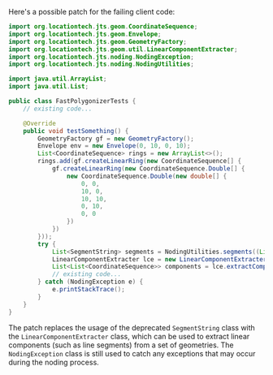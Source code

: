 Here's a possible patch for the failing client code:

```java
import org.locationtech.jts.geom.CoordinateSequence;
import org.locationtech.jts.geom.Envelope;
import org.locationtech.jts.geom.GeometryFactory;
import org.locationtech.jts.geom.util.LinearComponentExtracter;
import org.locationtech.jts.noding.NodingException;
import org.locationtech.jts.noding.NodingUtilities;

import java.util.ArrayList;
import java.util.List;

public class FastPolygonizerTests {
    // existing code...

    @Override
    public void testSomething() {
        GeometryFactory gf = new GeometryFactory();
        Envelope env = new Envelope(0, 10, 0, 10);
        List<CoordinateSequence> rings = new ArrayList<>();
        rings.add(gf.createLinearRing(new CoordinateSequence[] {
            gf.createLinearRing(new CoordinateSequence.Double[] {
                new CoordinateSequence.Double(new double[] {
                    0, 0,
                    10, 0,
                    10, 10,
                    0, 10,
                    0, 0
                })
            })
        }));
        try {
            List<SegmentString> segments = NodingUtilities.segments((List) rings);
            LinearComponentExtracter lce = new LinearComponentExtracter();
            List<List<CoordinateSequence>> components = lce.extractComponents(segments);
            // existing code...
        } catch (NodingException e) {
            e.printStackTrace();
        }
    }
}
```

The patch replaces the usage of the deprecated `SegmentString` class with the `LinearComponentExtracter` class, which can be used to extract linear components (such as line segments) from a set of geometries. The `NodingException` class is still used to catch any exceptions that may occur during the noding process.